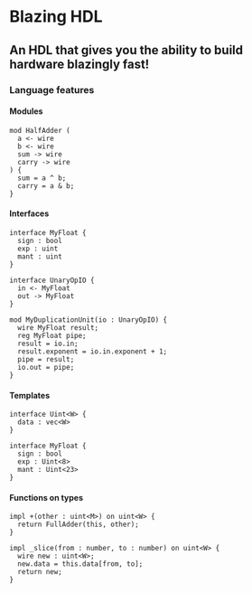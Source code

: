 # Blazing HDL

## An HDL that gives you the ability to build hardware blazingly fast!

### Language features

#### Modules
```
mod HalfAdder (
  a <- wire
  b <- wire
  sum -> wire
  carry -> wire
) {
  sum = a ^ b;
  carry = a & b;
}
```

#### Interfaces
```
interface MyFloat {
  sign : bool
  exp : uint
  mant : uint
}

interface UnaryOpIO {
  in <- MyFloat
  out -> MyFloat
}

mod MyDuplicationUnit(io : UnaryOpIO) {
  wire MyFloat result;
  reg MyFloat pipe;
  result = io.in;
  result.exponent = io.in.exponent + 1;
  pipe = result;
  io.out = pipe;
}
```

#### Templates
```
interface Uint<W> {
  data : vec<W>
}

interface MyFloat {
  sign : bool
  exp : Uint<8>
  mant : Uint<23>
}
```

#### Functions on types
```
impl +(other : uint<M>) on uint<W> {
  return FullAdder(this, other);
}

impl _slice(from : number, to : number) on uint<W> {
  wire new : uint<W>;
  new.data = this.data[from, to];
  return new;
}
```
